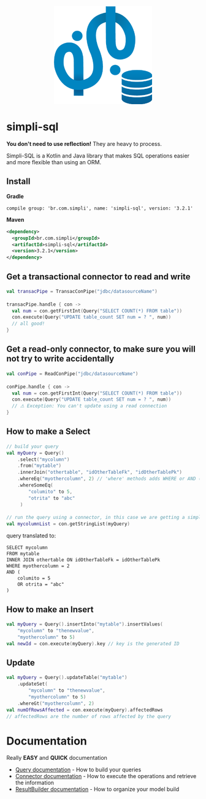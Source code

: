 <p align="center">    
  <img width="256" height="256" src="./logo.png?raw=true" alt="Simpli"/>    
</p> 

# simpli-sql
**You don't need to use reflection!** They are heavy to process.

Simpli-SQL is a Kotlin and Java library that makes SQL operations easier and more flexible than using an ORM.

## Install
**Gradle**
```
compile group: 'br.com.simpli', name: 'simpli-sql', version: '3.2.1'
```
**Maven**
```xml
<dependency>
  <groupId>br.com.simpli</groupId>
  <artifactId>simpli-sql</artifactId>
  <version>3.2.1</version>
</dependency>
```

## Get a transactional connector to read and write
```kotlin
val transacPipe = TransacConPipe("jdbc/datasourceName")

transacPipe.handle { con ->
  val num = con.getFirstInt(Query("SELECT COUNT(*) FROM table"))
  con.execute(Query("UPDATE table_count SET num = ? ", num))
  // all good!
}
```

## Get a read-only connector, to make sure you will not try to write accidentally
```kotlin
val conPipe = ReadConPipe("jdbc/datasourceName")

conPipe.handle { con ->
  val num = con.getFirstInt(Query("SELECT COUNT(*) FROM table"))
  con.execute(Query("UPDATE table_count SET num = ? ", num))
  // ⚠ Exception: You can't update using a read connection
}
```

## How to make a Select
```kotlin
// build your query
val myQuery = Query()
    .select("mycolumn")
    .from("mytable")
    .innerJoin("othertable", "idOtherTableFk", "idOtherTablePk")
    .whereEq("myothercolumn", 2) // 'where' methods adds WHERE or AND (if not the first)
    .whereSomeEq(
        "columito" to 5,
        "otrita" to "abc"
     )
     
// run the query using a connector, in this case we are getting a simple String List   
val mycolumnList = con.getStringList(myQuery)
```

query translated to:
```
SELECT mycolumn
FROM mytable
INNER JOIN othertable ON idOtherTableFk = idOtherTablePk
WHERE myothercolumn = 2
AND (
    columito = 5
    OR otrita = "abc"
)
``` 

## How to make an Insert
```kotlin
val myQuery = Query().insertInto("mytable").insertValues(
    "mycolumn" to "thenewvalue",
    "myothercolumn" to 5)
val newId = con.execute(myQuery).key // key is the generated ID
```

## Update
```kotlin
val myQuery = Query().updateTable("mytable")
    .updateSet(
        "mycolumn" to "thenewvalue",
        "myothercolumn" to 5)
    .whereGt("myothercolumn", 2)
val numOfRowsAffected = con.execute(myQuery).affectedRows
// affectedRows are the number of rows affected by the query
```

# Documentation
Really **EASY** and **QUICK** documentation

- [Query documentation](QUERY_DOCUMENTATION.md) - How to build your queries
- [Connector documentation](CONNECTOR_DOCUMENTATION.md) - How to execute the operations and retrieve the information
- [ResultBuilder documentation](RESULTBUILDER_DOCUMENTATION.md) - How to organize your model build
